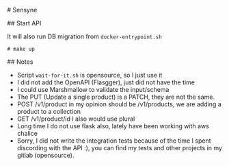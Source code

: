 # Sensyne

## Start API

It will also run DB migration from `docker-entrypoint.sh`

```
# make up
```

## Notes

- Script `wait-for-it.sh` is opensource, so I just use it
- I did not add the OpenAPI (Flasgger), just did not have the time
- I could use Marshmallow to validate the input/schema
- The PUT (Update a single product) is a PATCH, they are not the same.
- POST /v1/product in my opinion should be /v1/products, we are adding a product to a collection
- GET /v1/product/id I also would use plural
- Long time I do not use flask also, lately have been working with aws chalice
- Sorry, I did not write the integration tests because of the time I spent discording with the API :),
you can find my tests and other projects in my gitlab (opensource). 
